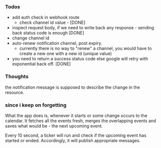 ### Todos
- add auth check in webhook route
  - check channel id value - [DONE]
- inspect request body, if we need to write back any response - sending back status code is enough [DONE]
- change channel id
- auto-renew notification channel, post expiry.
  - currently there is no way to "renew" a channel, you would have to create a new one with a new id (unique value)
- you need to return a success status code else google will retry with exponential back off. [DONE]


### Thoughts

the notification message is supposed to describe the change in the resource.

### since i keep on forgetting

What the app does is, whenever it starts or some change occurs to the calendar.
It fetches all the events fresh, merges the overlapping events and saves what would be - the next upcoming event.

Every 10 second, a ticker will run and check if the upcoming event has started or ended. Accordingly, it will publish
appropriate messages.
